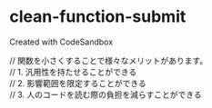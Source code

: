 # clean-function-submit
Created with CodeSandbox

// 関数を小さくすることで様々なメリットがあります。<br>
// 1. 汎用性を持たせることができる<br>
// 2. 影響範囲を限定することができる<br>
// 3. 人のコードを読む際の負担を減らすことができる
